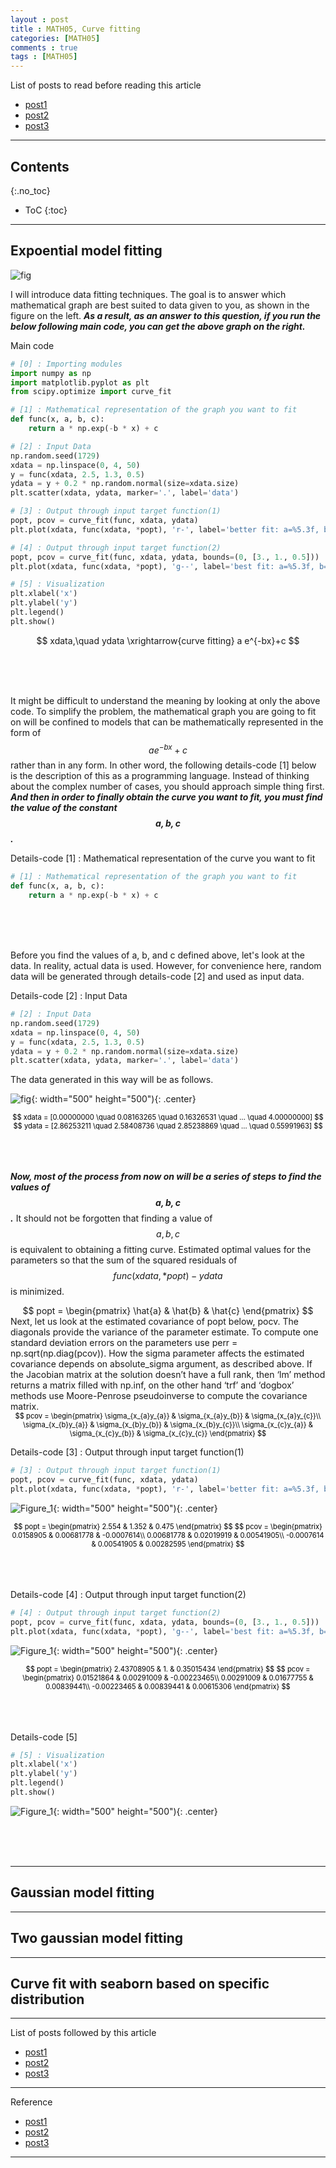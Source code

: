 ```yaml
---
layout : post
title : MATH05, Curve fitting
categories: [MATH05]
comments : true
tags : [MATH05]
---
```


List of posts to read before reading this article
- <a href='https://userdyk-github.github.io/'>post1</a>
- <a href='https://userdyk-github.github.io/'>post2</a>
- <a href='https://userdyk-github.github.io/'>post3</a>

---

## Contents
{:.no_toc}

* ToC
{:toc}

---

## **Expoential model fitting**

![fig](https://user-images.githubusercontent.com/52376448/63042334-b80aca00-bf04-11e9-8ca9-4c2923b720df.png)

I will introduce data fitting techniques. The goal is to answer which mathematical graph are best suited to data given to you, as shown in the figure on the left. ***As a result, as an answer to this question, if you run the below following main code, you can get the above graph on the right.*** 

<dl>
<dt class='frame1'>Main code</dt>
</dl>

```python
# [0] : Importing modules
import numpy as np
import matplotlib.pyplot as plt
from scipy.optimize import curve_fit

# [1] : Mathematical representation of the graph you want to fit
def func(x, a, b, c):
    return a * np.exp(-b * x) + c

# [2] : Input Data
np.random.seed(1729)
xdata = np.linspace(0, 4, 50)
y = func(xdata, 2.5, 1.3, 0.5)
ydata = y + 0.2 * np.random.normal(size=xdata.size)
plt.scatter(xdata, ydata, marker='.', label='data')

# [3] : Output through input target function(1)
popt, pcov = curve_fit(func, xdata, ydata)
plt.plot(xdata, func(xdata, *popt), 'r-', label='better fit: a=%5.3f, b=%5.3f, c=%5.3f' % tuple(popt))

# [4] : Output through input target function(2)
popt, pcov = curve_fit(func, xdata, ydata, bounds=(0, [3., 1., 0.5]))
plt.plot(xdata, func(xdata, *popt), 'g--', label='best fit: a=%5.3f, b=%5.3f, c=%5.3f' % tuple(popt))

# [5] : Visualization
plt.xlabel('x')
plt.ylabel('y')
plt.legend()
plt.show()
```

$$ xdata,\quad ydata \xrightarrow{curve fitting} a e^{-bx}+c $$



<br><br><br>





It might be difficult to understand the meaning by looking at only the above code. To simplify the problem, the mathematical graph you are going to fit on will be confined to models that can be mathematically represented in the form of $$ a e^{-bx} + c $$ rather than in any form. In other word, the following details-code [1] below is the description of this as a programming language. Instead of thinking about the complex number of cases, you should approach simple thing first. ***And then in order to finally obtain the curve you want to fit, you must find the value of the constant $$ a, b, c $$.***

<dl>
<dt class='frame2'>Details-code [1] : Mathematical representation of the curve you want to fit</dt>
</dl>

```python
# [1] : Mathematical representation of the graph you want to fit
def func(x, a, b, c):
    return a * np.exp(-b * x) + c
```

<br><br><br>



Before you find the values of a, b, and c defined above, let's look at the data. In reality, actual data is used. However, for convenience here, random data will be generated through details-code [2] and used as input data.



<dl>
<dt class='frame2'>Details-code [2] : Input Data</dt>
</dl>

```python
# [2] : Input Data
np.random.seed(1729)
xdata = np.linspace(0, 4, 50)
y = func(xdata, 2.5, 1.3, 0.5)
ydata = y + 0.2 * np.random.normal(size=xdata.size)
plt.scatter(xdata, ydata, marker='.', label='data')
```
The data generated in this way will be as follows. <br>

![fig](https://user-images.githubusercontent.com/52376448/63051109-7c2d3000-bf17-11e9-84ae-612bb7646240.png){: width="500" height="500"){: .center}

<div style="color:black; font-size: 80%; text-align: center;">
$$ xdata = [0.00000000 \quad 0.08163265 \quad 0.16326531 \quad ... \quad 4.00000000] $$ 
$$ ydata = [2.86253211 \quad 2.58408736 \quad 2.85238869 \quad ... \quad 0.55991963] $$ 
</div>
<br><br><br>


***Now, most of the process from now on will be a series of steps to find the values of $$ a, b, c $$.*** It should not be forgotten that finding a value of $$ a,b,c $$ is equivalent to obtaining a fitting curve. Estimated optimal values for the parameters so that the sum of the squared residuals of $$ func(xdata, *popt) - ydata $$ is minimized. <br>
<div style="font-size: 100%; text-align: center;">$$ popt = \begin{pmatrix} \hat{a} & \hat{b} & \hat{c} \end{pmatrix} $$</div>
Next, let us look at the estimated covariance of popt below, pocv. The diagonals provide the variance of the parameter estimate. To compute one standard deviation errors on the parameters use perr = np.sqrt(np.diag(pcov)). How the sigma parameter affects the estimated covariance depends on absolute_sigma argument, as described above. If the Jacobian matrix at the solution doesn’t have a full rank, then ‘lm’ method returns a matrix filled with np.inf, on the other hand ‘trf’ and ‘dogbox’ methods use Moore-Penrose pseudoinverse to compute the covariance matrix. <br>
<div style="color:black; font-size: 80%; text-align: center;">
$$ pcov =
\begin{pmatrix}
\sigma_{x_{a}y_{a}} & \sigma_{x_{a}y_{b}} & \sigma_{x_{a}y_{c}}\\
\sigma_{x_{b}y_{a}} & \sigma_{x_{b}y_{b}} & \sigma_{x_{b}y_{c}}\\
\sigma_{x_{c}y_{a}} & \sigma_{x_{c}y_{b}} & \sigma_{x_{c}y_{c}}
\end{pmatrix} $$ <br>
</div>

<dl>
<dt class='frame2'>Details-code [3] : Output through input target function(1)</dt>
</dl>

```python
# [3] : Output through input target function(1)
popt, pcov = curve_fit(func, xdata, ydata)
plt.plot(xdata, func(xdata, *popt), 'r-', label='better fit: a=%5.3f, b=%5.3f, c=%5.3f' % tuple(popt))
```

![Figure_1](https://user-images.githubusercontent.com/52376448/63059979-d46e2d00-bf2b-11e9-91e5-6d82858fb574.png){: width="500" height="500"){: .center}

<div style="color:black; font-size: 80%; text-align: center;">
$$ popt = \begin{pmatrix} 2.554 & 1.352 & 0.475 \end{pmatrix} $$
$$ pcov =
\begin{pmatrix}
0.0158905 & 0.00681778 & -0.0007614\\
0.00681778 & 0.02019919 & 0.00541905\\
-0.0007614 & 0.00541905 & 0.00282595
\end{pmatrix} $$ 
</div>
<br><br><br>





<dl>
<dt class='frame2'>Details-code [4] : Output through input target function(2)</dt>
</dl>

```python
# [4] : Output through input target function(2)
popt, pcov = curve_fit(func, xdata, ydata, bounds=(0, [3., 1., 0.5]))
plt.plot(xdata, func(xdata, *popt), 'g--', label='best fit: a=%5.3f, b=%5.3f, c=%5.3f' % tuple(popt))
```

![Figure_1](https://user-images.githubusercontent.com/52376448/63060885-6aa35280-bf2e-11e9-88ee-fd20844eee4f.png){: width="500" height="500"){: .center}


<div style="color:black; font-size: 80%; text-align: center;">
$$ popt = \begin{pmatrix} 2.43708905 & 1. & 0.35015434 \end{pmatrix} $$
$$ pcov =
\begin{pmatrix}
0.01521864 & 0.00291009 & -0.00223465\\
0.00291009 & 0.01677755 & 0.00839441\\
-0.00223465 & 0.00839441 & 0.00615306
\end{pmatrix} $$ 
</div>
<br><br><br>

<dl>
<dt class='frame2'>Details-code [5]</dt>
</dl>

```python
# [5] : Visualization
plt.xlabel('x')
plt.ylabel('y')
plt.legend()
plt.show()
```

![Figure_1](https://user-images.githubusercontent.com/52376448/63061205-50b63f80-bf2f-11e9-989f-e705b7811169.png){: width="500" height="500"){: .center}

<br><br><br>

 


---

## **Gaussian model fitting**

---

## **Two gaussian model fitting**


---

## **Curve fit with seaborn based on specific distribution**

---

List of posts followed by this article
- [post1](https://userdyk-github.github.io/)
- <a href='https://userdyk-github.github.io/'>post2</a>
- <a href='https://userdyk-github.github.io/'>post3</a>

---

Reference
- [post1](https://userdyk-github.github.io/)
- <a href='https://userdyk-github.github.io/'>post2</a>
- <a href='https://userdyk-github.github.io/'>post3</a>

---
